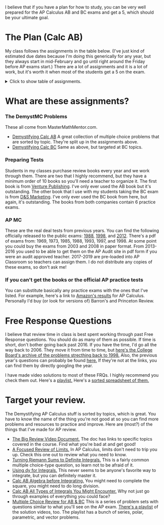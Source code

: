 I believe that if you have a plan for how to study, you can be very well prepared for the AP Calculus AB and BC exams and get a 5, which should be your ultimate goal.

# The Plan (Calc AB)
My class follows the assignments in the table below.  (I've just kind of estimated due dates because I'm doing this generically for any year, but they always start in mid-February and go until right around the Friday before AP exams start.)  There are a lot of assignments and it is a lot of work, but it's worth it when most of the students get a 5 on the exam.

<details>
  <summary>Click to show table of assignments.</summary>
  <!---  This looks good, but I couldn't get it to render correctly in html...
| Number |     Assignment      |  Approximate Date |
| :----: | :-----------------  | :------------:    |
| 1      | DemystMC: 1-29      | 2/17              |
| 2      | DemystMC: 30-48     | 2/23              |
| 3      | DemystMC: 49-65     | 2/27              |
| 4      | DemystMC: 66-85     | 3/01              |
| 5      | DemystMC: 86-103    | 3/03              |
| 6      | AP MC 2012          | 3/07              |
| 7      | DemystMC: 104-124   | 3/10              |
| 8      | DemystMC: 125-136   | 3/16              |
| 9      | DemystMC: 137-157   | 3/17              |
| 10     | Preparing Test 1    | 3/20              |
| 11     | AP MC 2013          | 3/22              |
| 12     | AP MC 2014          | 3/24              |
| 13     | Preparing Test 2    | 3/28              |
| 14     | Preparing Test 3    | 3/30              |
| 15     | DemystMC: 158-185   | 4/11              |
| 16     | Preparing Test 4    | 4/12              |
| 17     | Preparing Test 5    | 4/14              |
| 18     | AP MC 2015          | 4/18              |
| 19     | AP MC 2016 (ABCDE)  | 4/20              |
| 20     | AP MC 2016 (ABCD)   | 4/24              |
| 21     | Preparing Test 6    | 4/26              |
| 22     | AP MC 2017          | 4/28              |
| 23     | AP MC 2018          | 5/02              |
| 24     | AP MC 2019          | 5/04              |
-->
  <table>
    <tr>
        <td>Number</td>
        <td>Assignment</td>
        <td>Approximate Date</td>
    </tr>
    <tr>
        <td>1</td>
        <td>DemystMC: 1-29</td>
        <td>2/17</td>
    </tr>
    <tr>
        <td>2</td>
        <td>DemystMC: 30-48</td>
        <td>2/23</td>
    </tr>
    <tr>
        <td>3</td>
        <td>DemystMC: 49-65</td>
        <td>2/27</td>
    </tr>
    <tr>
        <td>4</td>
        <td>DemystMC: 66-85</td>
        <td>3/01</td>
    </tr>
    <tr>
        <td>5</td>
        <td>DemystMC: 86-103</td>
        <td>3/03</td>
    </tr>
    <tr>
        <td>6</td>
        <td>AP MC 2012</td>
        <td>3/07</td>
    </tr>
    <tr>
        <td>7</td>
        <td>DemystMC: 104-124</td>
        <td>3/10</td>
    </tr>
    <tr>
        <td>8</td>
        <td>DemystMC: 125-136</td>
        <td>3/16</td>
    </tr>
    <tr>
        <td>9</td>
        <td>DemystMC: 137-157</td>
        <td>3/17</td>
    </tr>
    <tr>
        <td>10</td>
        <td>Preparing Test 1</td>
        <td>3/20</td>
    </tr>
    <tr>
        <td>11</td>
        <td>AP MC 2013</td>
        <td>3/22</td>
    </tr>
    <tr>
        <td>12</td>
        <td>AP MC 2014</td>
        <td>3/24</td>
    </tr>
    <tr>
        <td>13</td>
        <td>Preparing Test 2</td>
        <td>3/28</td>
    </tr>
    <tr>
        <td>14</td>
        <td>Preparing Test 3</td>
        <td>3/30</td>
    </tr>
    <tr>
        <td>15</td>
        <td>DemystMC: 158-185</td>
        <td>4/11</td>
    </tr>
    <tr>
        <td>16</td>
        <td>Preparing Test 4</td>
        <td>4/12</td>
    </tr>
    <tr>
        <td>17</td>
        <td>Preparing Test 5</td>
        <td>4/14</td>
    </tr>
    <tr>
        <td>18</td>
        <td>AP MC 2015</td>
        <td>4/18</td>
    </tr>
    <tr>
        <td>19</td>
        <td>AP MC 2016 (ABCDE)</td>
        <td>4/20</td>
    </tr>
    <tr>
        <td>20</td>
        <td>AP MC 2016 (ABCD)</td>
        <td>4/24</td>
    </tr>
    <tr>
        <td>21</td>
        <td>Preparing Test 6</td>
        <td>4/26</td>
    </tr>
    <tr>
        <td>22</td>
        <td>AP MC 2017</td>
        <td>4/28</td>
    </tr>
    <tr>
        <td>23</td>
        <td>AP MC 2018</td>
        <td>5/02</td>
    </tr>
    <tr>
        <td>24</td>
        <td>AP MC 2019</td>
        <td>5/04</td>
    </tr>
</table>
  
[Click here for pdf version.](https://drive.google.com/file/d/12F8uKCNxHbpZhsvUB3xzOB4CuA1QBUBc/view?usp=share_link)

You might wonder after looking at the assignments, where are the free response questions?  When do you practice those?  We burn through as many of those as we can during class, starting in mid-March.
  
</details>



# What are these assignments?
### The DemystMC Problems
These all  come from MasterMathMentor.com.  
* [Demystifying Calc AB](https://mastermathmentor.com/calc/abmcexamprep.ashx)  A great collection of multiple choice problems that are sorted by topic.  They're split up in the assignments above.
* [Demystifying Calc BC](https://mastermathmentor.com/calc/bcmcexamprep.ashx)  Same as above, but targeted at BC topics.

### Preparing Tests
Students in my classes purchase review books every year and we work through them.  There are two that I highly recommend, but they have a minimum order of 10 books so you'll need a teacher to organize it.  The first book is from [Venture Publishing](https://www.vent-pub.com/pab100/).  I've only ever used the AB book but it's outstanding.  The other book that I use with my students taking the BC exam is from [D&S Marketing](https://www.dsmarketing.com/).  I've only ever used the BC book from here, but again, it's outstanding.  The books from both companies contain 6 practice exams.

### AP MC
These are the real deal tests from previous years.  You can find the following officially released to the public exams: [1988](https://apcentral.collegeboard.org/media/pdf/calculcus-free-exam-1988.pdf), [1998](https://apcentral.collegeboard.org/media/pdf/calculcus-free-exam-1998.pdf), and [2012](https://apcentral.collegeboard.org/media/pdf/ap-calculus-ab-practice-exam-2012.pdf?course=ap-calculus-ab).  There's a pdf of exams from: 1969, 1973, 1985, 1988, 1993, 1997, and 1998.  At some point you could buy the exams from 2003 and 2008 in paper format.  From 2013-2016 you used to be able to get them on the AP Audit site in pdf form if you were an audit approved teacher.  2017-2019 are pre-loaded into AP Classroom so teachers can assign them.  I do not distribute any copies of these exams, so don't ask me!

### If you can't get the books or the official AP practice tests
You can substitute basically any practice exams with the ones that I've listed.  For example, here's a link to [Amazon's results](https://www.amazon.com/s?k=ap+calculus+ab) for AP Calculus.  Personally I'd buy (or look for versions of) Barron's and Princeton Review.

# Free Response Questions
I believe that review time in class is best spent working through past Free Response questions.  You should do as many of them as possible.  If time is short, don't bother going back past 2016.  If you have the time, I'd go all the way back to 2006.  They move it from time to time, but [here's the College Board's archive of the problems strecthing back to 1998.](https://apcentral.collegeboard.org/courses/ap-calculus-ab/exam/past-exam-questions)  Also, the previous year's questions can probably be found [here.](https://apcentral.collegeboard.org/courses/ap-calculus-ab/exam)  If they're not at the links, you can find them by directly googling the year.

I have made video solutions to most of these FRQs.  I highly recommend you check them out.  Here's a [playlist.](https://www.youtube.com/playlist?list=PLA83584C88AB6F0AE)  Here's a [sorted spreadsheet of them.](https://docs.google.com/spreadsheets/d/1dzyu3Q-3d4CZLV7lqQJzP7Cxq2UsiFJLu2K_4XPfMpM/edit#gid=1)

# Target your review.
The Demystifying AP Calculus stuff is sorted by topics, which is great.  You have to know the name of the thing you're not good at so you can find more problems and resources to practice and improve.  Here are (most?) of the things that I've made for AP review.
* [The Big Review Video Document.](https://docs.google.com/document/d/1omZqpB0UkSJY1r4lPvEtojAa5NahVoW3ZxN0uLviKww/edit) The doc has links to specific topics covered in the course.  Find what you're bad at and get good!
* [A Focused Review of Limits.](https://drive.google.com/file/d/1j-khBU3NqaMR4wDaDsxGt7P2ILr2hMqC/view?usp=sharing)  In AP Calculus, limits don't need to trip you up.  Check this one out to review what you need to know.
* [Turning Riemann Sums to Definite Integrals.](https://drive.google.com/file/d/1cR3aQF9wpDUTzi1DwP8vAl_rjV_dLXMj/view?usp=sharing)  This is a fairly common multiple choice-type question, so learn not to be afraid of it.
* [Using dy for Integrals.](https://drive.google.com/file/d/1haBgEwcW2T1t2iy5iyb4RNy3ypBMz-fB/view?usp=sharing)  This never seems to be anyone's favorite way to integrate, but you can definitely master it.
* [Calc AB Algebra before Integrating.](https://drive.google.com/file/d/1fmYVdovLNi5ogk_v0j6VYdu7UOKITdlf/view?usp=share_link)  You might need to complete the square, you might need to do long division.
* [Calc AB All Types of Integrals You Might Encounter.](https://drive.google.com/file/d/1szgoCbuXIDW3RrAg2qIybHxQzjc-YgQH/view?usp=sharing)  Why not just go through examples of everything you could face?
* [Multiple Choice Review for AB & BC](https://drive.google.com/drive/folders/1fRILjg4iWcqsDFQMhkVlMpCxUZX4bzw-?usp=sharing)  This is a series of problem sets with questions similar to what you'll see on the AP exam.  [There's a playlist](https://www.youtube.com/playlist?list=PL6iwkLfBjZixe5jzHd1gOW6e1vDO4hmDA) of the solution videos, too.  The playlist has a bunch of series, polar, parametric, and vector problems.
